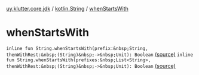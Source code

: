 [uy.klutter.core.jdk](../index.md) / [kotlin.String](index.md) / [whenStartsWith](.)


# whenStartsWith
`inline fun String.whenStartsWith(prefix:&nbsp;String, thenWithRest:&nbsp;(String)&nbsp;->&nbsp;Unit): Boolean` [(source)](https://github.com/kohesive/klutter/blob/master/core-jdk6/src/main/kotlin/uy/klutter/core/jdk/Strings.kt#L80)
`inline fun String.whenStartsWith(prefixes:&nbsp;List<String>, thenWithRest:&nbsp;(String)&nbsp;->&nbsp;Unit): Boolean` [(source)](https://github.com/kohesive/klutter/blob/master/core-jdk6/src/main/kotlin/uy/klutter/core/jdk/Strings.kt#L89)


